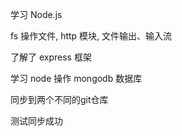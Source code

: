 学习 Node.js

fs 操作文件, http 模块, 文件输出、输入流

了解了 express 框架

学习 node 操作 mongodb 数据库

同步到两个不同的git仓库

测试同步成功
